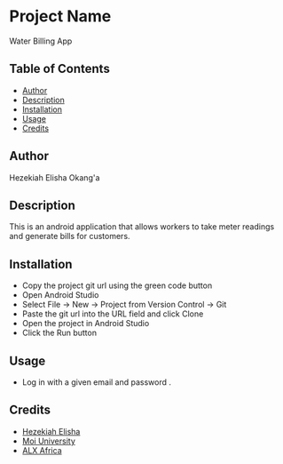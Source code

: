 # Project Name
Water Billing App

## Table of Contents
* [Author](#author)
* [Description](#description)
* [Installation](#installation)
* [Usage](#usage)
* [Credits](#credits)

## Author
Hezekiah Elisha Okang'a

## Description
This is an android application that allows workers to take meter readings and generate bills for customers.

## Installation
+ Copy the project git url using the green code button
+ Open Android Studio
+ Select File -> New -> Project from Version Control -> Git
+ Paste the git url into the URL field and click Clone
+ Open the project in Android Studio
+ Click the Run button

## Usage
+ Log in with a given email and password .

## Credits
+ [Hezekiah Elisha](x.com/_hezekiahelisha)
+ [Moi University](https://www.mu.ac.ke/)
+ [ALX Africa](https://www.alxafrica.com/)


```